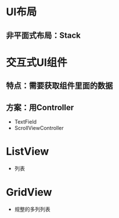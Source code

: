 # UI布局
## 非平面式布局：Stack


# 交互式UI组件
## 特点：需要获取组件里面的数据
## 方案：用Controller
- TextField
- ScrollViewController

# ListView
- 列表

# GridView
- 规整的多列列表